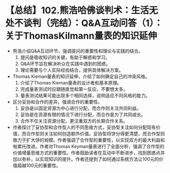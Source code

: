 # 【总结】102.熊浩哈佛谈判术：生活无处不谈判（完结）：Q&A互动问答（1）：关于ThomasKilmann量表的知识延伸

-   熊浩介绍Q&A互动环节，强调提问的重要性和理论与实践的结合。
    1.  提问是吸收知识的关键，有助于解惑和学习。
    2.  Q&A环节旨在解决听众在实践中遇到的困惑。
    3.  理论需要与个人实际经验结合，提供具体解决方案。
-   Thomas Kieman量表的知识延伸，介绍了如何确定自己的冲突风格。
    1.  介绍了Thomas Kieman量表的设计者和基本原理。
    2.  完成量表测试时应跟随直觉和第一反应，不要想太多。
    3.  量表测试结果可能出现多个相同选择，说明适应不同风格的能力。
-   区分妥协和合作的差异，强调合作的重要性。
    1.  妥协是以固定资源为中心进行分配，而合作则关注共同利益。
    2.  妥协是在资源有限的情况下进行分配，而合作是为了共同成长。
    3.  合作不仅关注资源分配，更注重双方的长期合作关系。
-   作者探讨了妥协型和合作型人的不同思维方式，妥协型关注如何分配现有价值，而合作型则关注如何创造额外价值。妥协型将饼分得更清楚，而合作型则致力于扩大饼的规模。作者强调了合作型的重要性，以实现双方的最大利益和帕累托改进。作者对Thomas Keyman量表进行了全面分析，强调了合作型的价值增量思维方式的重要性。作者鼓励读者在互动中不断进步，找到困惑点并加以弥补，以实现知识的提升。作者还提到了如何通过系统方法让100元的价值超越100元的重要性。